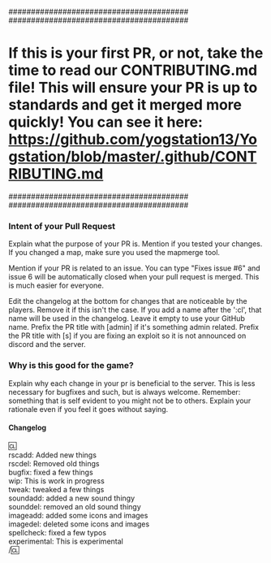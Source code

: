 ########################################
########################################
# If this is your first PR, or not, take the time to read our CONTRIBUTING.md file! This will ensure your PR is up to standards and get it merged more quickly! You can see it here: https://github.com/yogstation13/Yogstation/blob/master/.github/CONTRIBUTING.md
########################################
########################################

### Intent of your Pull Request

Explain what the purpose of your PR is.
Mention if you tested your changes. If you changed a map, make sure you used the mapmerge tool.

Mention if your PR is related to an issue.
You can type "Fixes issue #6" and issue 6 will be automatically closed when your pull request is merged. This is much easier for everyone.

Edit the changelog at the bottom for changes that are noticeable by the players. Remove it if this isn't the case.
If you add a name after the ':cl', that name will be used in the changelog. Leave it empty to use your GitHub name.
Prefix the PR title with [admin] if it's something admin related.
Prefix the PR title with [s] if you are fixing an exploit so it is not announced on discord and the server.

### Why is this good for the game?

Explain why each change in your pr is beneficial to the server.
This is less necessary for bugfixes and such, but is always welcome.
Remember: something that is self evident to you might not be to others. Explain your rationale even if you feel it goes without saying.

#### Changelog

:cl:  
rscadd: Added new things  
rscdel: Removed old things  
bugfix: fixed a few things  
wip: This is work in progress  
tweak: tweaked a few things  
soundadd: added a new sound thingy  
sounddel: removed an old sound thingy  
imageadd: added some icons and images  
imagedel: deleted some icons and images  
spellcheck: fixed a few typos  
experimental: This is experimental  
/:cl:
